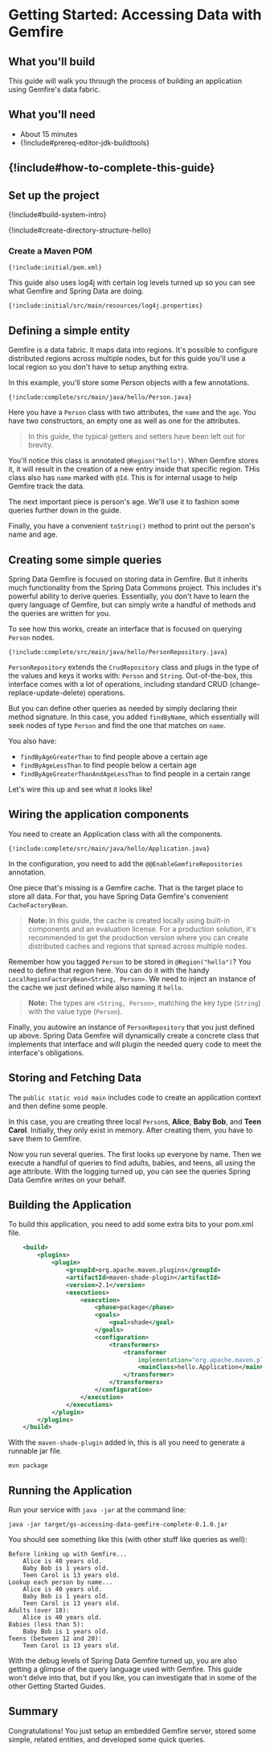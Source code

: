 Getting Started: Accessing Data with Gemfire
============================================

What you'll build
-----------------

This guide will walk you through the process of building an application using Gemfire's data fabric.

What you'll need
----------------

 - About 15 minutes
 - {!include#prereq-editor-jdk-buildtools}

## {!include#how-to-complete-this-guide}


<a name="scratch"></a>
Set up the project
------------------

{!include#build-system-intro}

{!include#create-directory-structure-hello}

### Create a Maven POM

    {!include:initial/pom.xml}

This guide also uses log4j with certain log levels turned up so you can see what Gemfire and Spring Data are doing.

    {!include:initial/src/main/resources/log4j.properties}


<a name="initial"></a>
Defining a simple entity
------------------------
Gemfire is a data fabric. It maps data into regions. It's possible to configure distributed regions across multiple nodes, but for this guide you'll use a local region so you don't have to setup anything extra.

In this example, you'll store some Person objects with a few annotations.

    {!include:complete/src/main/java/hello/Person.java}

Here you have a `Person` class with two attributes, the `name` and the `age`. You have two constructors, an empty one as well as one for the attributes.

> In this guide, the typical getters and setters have been left out for brevity.

You'll notice this class is annotated `@Region("hello")`. When Gemfire stores it, it will result in the creation of a new entry inside that specific region. THis class also has `name` marked with `@Id`. This is for internal usage to help Gemfire track the data.

The next important piece is person's age. We'll use it to fashion some queries further down in the guide.

Finally, you have a convenient `toString()` method to print out the person's name and age.

Creating some simple queries
----------------------------
Spring Data Gemfire is focused on storing data in Gemfire. But it inherits much functionality from the Spring Data Commons project. This includes it's powerful ability to derive queries. Essentially, you don't have to learn the query language of Gemfire, but can simply write a handful of methods and the queries are written for you.

To see how this works, create an interface that is focused on querying `Person` nodes.

    {!include:complete/src/main/java/hello/PersonRepository.java}
    
`PersonRepository` extends the `CrudRepository` class and plugs in the type of the values and keys it works with: `Person` and `String`. Out-of-the-box, this interface comes with a lot of operations, including standard CRUD (change-replace-update-delete) operations.

But you can define other queries as needed by simply declaring their method signature. In this case, you added `findByName`, which essentially will seek nodes of type `Person` and find the one that matches on `name`.

You also have:
- `findByAgeGreaterThan` to find people above a certain age
- `findByAgeLessThan` to find people below a certain age
- `findByAgeGreaterThanAndAgeLessThan` to find people in a certain range

Let's wire this up and see what it looks like!

Wiring the application components
---------------------------------
You need to create an Application class with all the components.

    {!include:complete/src/main/java/hello/Application.java}

In the configuration, you need to add the `@@EnableGemfireRepositories` annotation.

One piece that's missing is a Gemfire cache. That is the target place to store all data. For that, you have Spring Data Gemfire's convenient `CacheFactoryBean`.

> **Note:** In this guide, the cache is created locally using built-in components and an evaluation license. For a production solution, it's recommended to get the production version where you can create distributed caches and regions that spread across multiple nodes.

Remember how you tagged `Person` to be stored in `@Region("hello")`? You need to define that region here. You can do it with the handy `LocalRegionFactoryBean<String, Person>`. We need to inject an instance of the cache we just defined while also naming it `hello`.

> **Note:** The types are `<String, Person>`, matching the key type (`String`) with the value type (`Person`).

Finally, you autowire an instance of `PersonRepository` that you just defined up above. Spring Data Gemfire will dynamically create a concrete class that implements that interface and will plugin the needed query code to meet the interface's obligations.

Storing and Fetching Data
-------------------------
The `public static void main` includes code to create an application context and then define some people.

In this case, you  are creating three local `Person`s, **Alice**, **Baby Bob**, and **Teen Carol**. Initially, they only exist in memory. After creating them, you have to save them to Gemfire.

Now you run several queries. The first looks up everyone by name. Then we execute a handful of queries to find adults, babies, and teens, all using the age attribute. With the logging turned up, you can see the queries Spring Data Gemfire writes on your behalf.

Building the Application
------------------------

To build this application, you need to add some extra bits to your pom.xml file.

```xml
	<build>
		<plugins>
			<plugin>
				<groupId>org.apache.maven.plugins</groupId>
				<artifactId>maven-shade-plugin</artifactId>
				<version>2.1</version>
				<executions>
					<execution>
						<phase>package</phase>
						<goals>
							<goal>shade</goal>
						</goals>
						<configuration>
							<transformers>
								<transformer
									implementation="org.apache.maven.plugins.shade.resource.ManifestResourceTransformer">
									<mainClass>hello.Application</mainClass>
								</transformer>
							</transformers>
						</configuration>
					</execution>
				</executions>
			</plugin>
		</plugins>
	</build>
```

With the `maven-shade-plugin` added in, this is all you need to generate a runnable jar file.

    mvn package
    
Running the Application
-----------------------
Run your service with `java -jar` at the command line:

    java -jar target/gs-accessing-data-gemfire-complete-0.1.0.jar
    
You should see something like this (with other stuff like queries as well):
```
Before linking up with Gemfire...
	Alice is 40 years old.
	Baby Bob is 1 years old.
	Teen Carol is 13 years old.
Lookup each person by name...
	Alice is 40 years old.
	Baby Bob is 1 years old.
	Teen Carol is 13 years old.
Adults (over 18):
	Alice is 40 years old.
Babies (less than 5):
	Baby Bob is 1 years old.
Teens (between 12 and 20):
	Teen Carol is 13 years old.
```

With the debug levels of Spring Data Gemfire turned up, you are also getting a glimpse of the query language used with Gemfire. This guide won't delve into that, but if you like, you can investigate that in some of the other Getting Started Guides.

Summary
-------
Congratulations! You just setup an embedded Gemfire server, stored some simple, related entities, and developed some quick queries.

[zip]: https://github.com/springframework-meta/gs-accessing-data-gemfire/archive/master.zip
